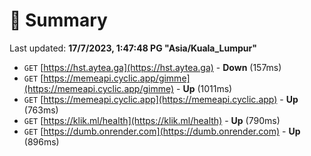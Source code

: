 # 📖 Summary
Last updated: **17/7/2023, 1:47:48 PG "Asia/Kuala_Lumpur"**

- `GET` [https://hst.aytea.ga](https://hst.aytea.ga) - **Down** (157ms)
- `GET` [https://memeapi.cyclic.app/gimme](https://memeapi.cyclic.app/gimme) - **Up** (1011ms)
- `GET` [https://memeapi.cyclic.app](https://memeapi.cyclic.app) - **Up** (763ms)
- `GET` [https://klik.ml/health](https://klik.ml/health) - **Up** (790ms)
- `GET` [https://dumb.onrender.com](https://dumb.onrender.com) - **Up** (896ms)
